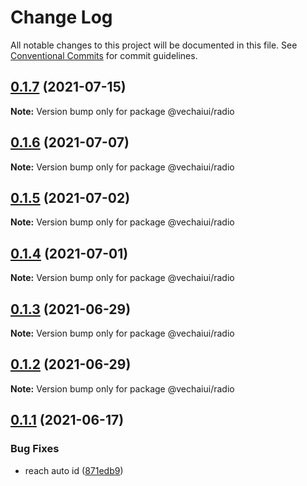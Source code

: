 # Change Log

All notable changes to this project will be documented in this file.
See [Conventional Commits](https://conventionalcommits.org) for commit guidelines.

## [0.1.7](https://github.com/vechai/vechaiui/compare/@vechaiui/radio@0.1.6...@vechaiui/radio@0.1.7) (2021-07-15)

**Note:** Version bump only for package @vechaiui/radio





## [0.1.6](https://github.com/vechai/vechaiui/compare/@vechaiui/radio@0.1.5...@vechaiui/radio@0.1.6) (2021-07-07)

**Note:** Version bump only for package @vechaiui/radio





## [0.1.5](https://github.com/vechai/vechaiui/compare/@vechaiui/radio@0.1.4...@vechaiui/radio@0.1.5) (2021-07-02)

**Note:** Version bump only for package @vechaiui/radio





## [0.1.4](https://github.com/vechai/vechaiui/compare/@vechaiui/radio@0.1.3...@vechaiui/radio@0.1.4) (2021-07-01)

**Note:** Version bump only for package @vechaiui/radio





## [0.1.3](https://github.com/vechai/vechaiui/compare/@vechaiui/radio@0.1.2...@vechaiui/radio@0.1.3) (2021-06-29)

**Note:** Version bump only for package @vechaiui/radio





## [0.1.2](https://github.com/vechai/vechaiui/compare/@vechaiui/radio@0.1.1...@vechaiui/radio@0.1.2) (2021-06-29)

**Note:** Version bump only for package @vechaiui/radio





## [0.1.1](https://github.com/vechai/vechaiui/compare/@vechaiui/radio@0.1.0...@vechaiui/radio@0.1.1) (2021-06-17)


### Bug Fixes

* reach auto id ([871edb9](https://github.com/vechai/vechaiui/commit/871edb9a24da108a0827cb8521ce577b5c4d470a))
